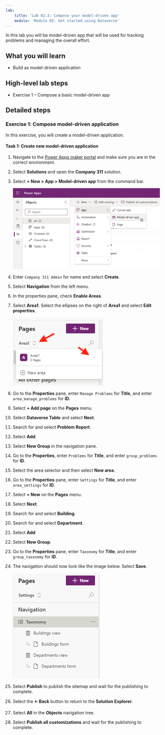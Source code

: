 ```yaml
---
lab:
    title: 'Lab 02.3: Compose your model-driven app'
    module: 'Module 02: Get started using Dataverse'
---
```


In this lab you will be model-driven app that will be used for tracking problems
and managing the overall effort.

## What you will learn

-   Build as model-driven application

## High-level lab steps

-   Exercise 1 – Compose a basic model-driven app

## Detailed steps

### Exercise 1: Compose model-driven application

In this exercise, you will create a model-driven application.

#### Task 1: Create new model-driven application

1.  Navigate to the [Power Apps maker portal](https://make.powerapps.com/) and make sure you are in the correct environment.

2.  Select **Solutions** and open the **Company 311** solution.

3.  Select **+ New > App > Model-driven app** from the command bar.

    ![A screenshot of the menu to create a new model-driven app](02-3\media\Lab2-3-Ex1-Task1-1.png) 

4.  Enter `Company 311 Admin` for name and select **Create**. 

5.  Select **Navigation** from the left menu. 

6.  In the properties pane, check **Enable Areas**. 

7.  Select **Area1**. Select the ellipses on the right of **Area1** and select **Edit properties**. 

    ![A screenshot of the area editing](02-3\media\Lab2-3-Ex1-Task1-4.png)

8.  Go to the **Properties** pane, enter `Manage Problems` for **Title**, and enter `area_manage_problems` for **ID**.

9.  Select **+ Add page** on the **Pages** menu.

10. Select **Dataverse Table** and select **Next**.

11. Search for and select **Problem Report**.

12. Select **Add**.
    
13. Select **New Group** in the navigation pane.

14. Go to the **Properties**, enter `Problems` for **Title**, and enter `group_problems` for **ID**.

15. Select the area selector and then select **New area**.

16. Go to the **Properties** pane, enter `Settings` for **Title**, and enter `area_settings` for **ID**.
    
17. Select **+ New** on the **Pages** menu.

18. Select **Next**.

19. Search for and select **Building**.

20. Search for and select **Department**.

21. Select **Add**

22. Select **New Group**.

23. Go to the **Properties** pane, enter `Taxonomy` for **Title**, and enter `group_taxonomy` for **ID**.

24. The navigation should now look like the image below. Select **Save**.

    ![A screenshot of the navigation in Settings area](02-3\media\Lab2-3-Ex1-Task1-8.png)

25. Select **Publish** to publish the sitemap and wait for the publishing to complete.

26. Select the **🡠 Back** button to return to the **Solution Explorer**.

27. Select **All** in the **Objects** navigation tree.

28. Select **Publish all customizations** and wait for the publishing to complete.
